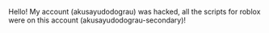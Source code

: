 Hello! My account (akusayudodograu) was hacked, all the scripts for roblox were on this account (akusayudodograu-secondary)!
